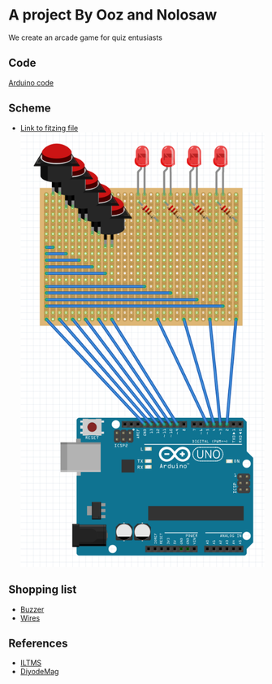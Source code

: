# A project By Ooz and Nolosaw

We create an arcade game for quiz entusiasts

## Code

[Arduino code](/code/buzzer-bestversion/buzzer-bestversion.ino)

## Scheme

- [Link to fitzing file](/scheme-fritzing.fzz)
![Scheme](/images/scheme-image.png)


## Shopping list

- [Buzzer]()
- [Wires](https://www.amazon.fr/Rallonge-t%C3%A9l%C3%A9phonique-Xfinity-Internet-microfiltre/dp/B07NDYHNGT/ref=sr_1_9?__mk_fr_FR=%C3%85M%C3%85%C5%BD%C3%95%C3%91&crid=GB68KFMVL5U2&keywords=telephone%2Bwire&qid=1701279098&sprefix=telephone%2Bwire%2Caps%2C140&sr=8-9&th=1)

## References
- [ILTMS](https://iliketomakestuff.com/make-quiz-game-buttons/)
- [DiyodeMag](https://diyodemag.com/projects/quiz_master_arduino_based_game_show_buttons)
